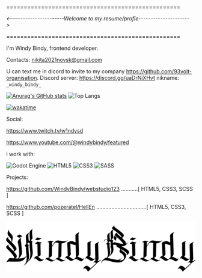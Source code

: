 ==================================================

   _<---------------------Welcome to my resume/profie--------------------->_
 
==================================================

I'm Windy Bindy, frontend developer.

Contacts:
nikita2021novsk@gmail.com

U can text me in dicord to invite to my company https://github.com/93volt-organisation.
Discord server: https://discord.gg/uaDrNjXHvt nikname: `_windy_bindy_`

[![Anurag's GitHub stats](https://github-readme-stats.vercel.app/api?username=WindyBindy&theme=dark)](https://github.com/WindyBindy/github-readme-stats)
![Top Langs](https://github-readme-stats.vercel.app/api/top-langs/?username=WindyBindy&layout=compact&theme=dark)

[![wakatime](https://wakatime.com/badge/user/eefc70be-2896-47d0-80b4-ccdfa19cddd5.svg)](https://wakatime.com/@eefc70be-2896-47d0-80b4-ccdfa19cddd5)

Social:

https://www.twitch.tv/w1ndysd

https://www.youtube.com/@windybindy/featured

i work with:

![Godot Engine](https://img.shields.io/badge/GODOT-%23FFFFFF.svg?style=for-the-badge&logo=godot-engine)
![HTML5](https://img.shields.io/badge/html5-%23E34F26.svg?style=for-the-badge&logo=html5&logoColor=white)
![CSS3](https://img.shields.io/badge/css3-%231572B6.svg?style=for-the-badge&logo=css3&logoColor=white)
![SASS](https://img.shields.io/badge/SASS-hotpink.svg?style=for-the-badge&logo=SASS&logoColor=white)

Projects:

https://github.com/WindyBindy/webstudio123 ...........[ HTML5, CSS3, SCSS ]

https://github.com/pozeratel/HellEn .................................[ HTML5, CSS3, SCSS ]


  ![Image alt](https://github.com/WindyBindy/WindyBindy/blob/main/Снимок%20экрана%202024-11-09%20175529.png)

